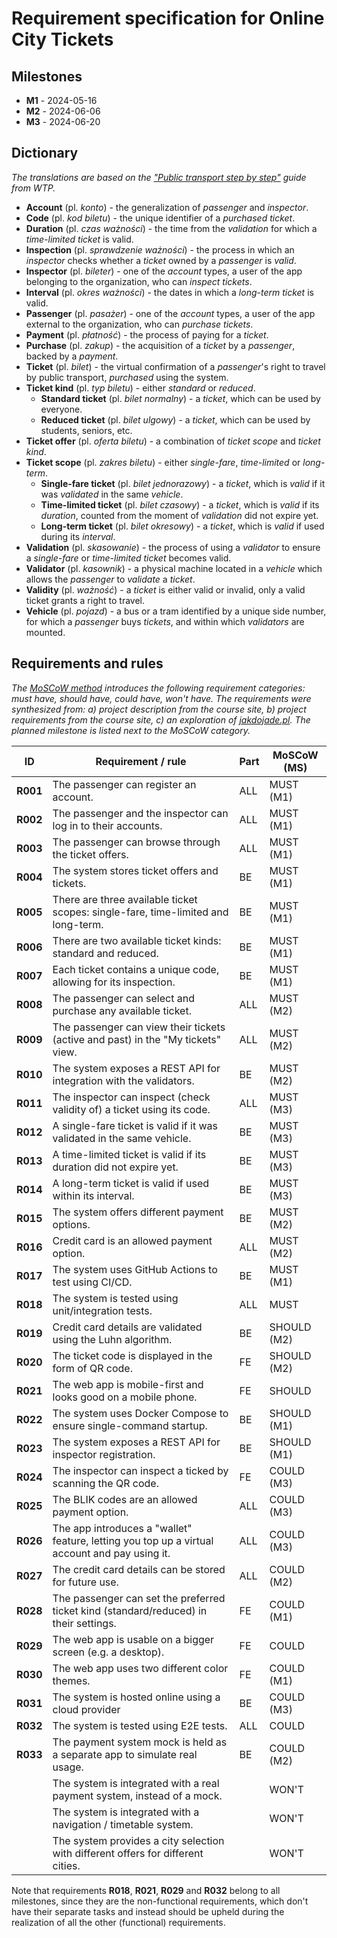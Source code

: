 # Requirement specification for Online City Tickets

## Milestones

- **M1** - 2024-05-16
- **M2** - 2024-06-06
- **M3** - 2024-06-20

## Dictionary

_The translations are based on the ["Public transport step by step"](https://www.wtp.waw.pl/en/public-transport-step-by-step) guide from WTP._

- **Account** (pl. _konto_) - the generalization of _passenger_ and _inspector_.
- **Code** (pl. _kod biletu_) - the unique identifier of a _purchased_ _ticket_.
- **Duration** (pl. _czas ważności_) - the time from the _validation_ for which a _time-limited ticket_ is valid.
- **Inspection** (pl. _sprawdzenie ważności_) - the process in which an _inspector_ checks whether a _ticket_ owned by a _passenger_ is _valid_.
- **Inspector** (pl. _bileter_) - one of the _account_ types, a user of the app belonging to the organization, who can _inspect_ _tickets_.
- **Interval** (pl. _okres ważności_) - the dates in which a _long-term ticket_ is valid.
- **Passenger** (pl. _pasażer_) - one of the _account_ types, a user of the app external to the organization, who can _purchase_ _tickets_.
- **Payment** (pl. _płatność_) - the process of paying for a _ticket_.
- **Purchase** (pl. _zakup_) - the acquisition of a _ticket_ by a _passenger_, backed by a _payment_.
- **Ticket** (pl. _bilet_) - the virtual confirmation of a _passenger_'s right to travel by public transport, _purchased_ using the system.
- **Ticket kind** (pl. _typ biletu_) - either _standard_ or _reduced_.
  - **Standard ticket** (pl. _bilet normalny_) - a _ticket_, which can be used by everyone.
  - **Reduced ticket** (pl. _bilet ulgowy_) - a _ticket_, which can be used by students, seniors, etc.
- **Ticket offer** (pl. _oferta biletu_) - a combination of _ticket scope_ and _ticket kind_.
- **Ticket scope** (pl. _zakres biletu_) - either _single-fare_, _time-limited_ or _long-term_.
  - **Single-fare ticket** (pl. _bilet jednorazowy_) - a _ticket_, which is _valid_ if it was _validated_ in the same _vehicle_.
  - **Time-limited ticket** (pl. _bilet czasowy_) - a _ticket_, which is _valid_ if its _duration_, counted from the moment of _validation_ did not expire yet.
  - **Long-term ticket** (pl. _bilet okresowy_) - a _ticket_, which is _valid_ if used during its _interval_.
- **Validation** (pl. _skasowanie_) - the process of using a _validator_ to ensure a _single-fare_ or _time-limited ticket_ becomes valid.
- **Validator** (pl. _kasownik_) - a physical machine located in a _vehicle_ which allows the _passenger_ to _validate_ a _ticket_.
- **Validity** (pl. _ważność_) - a _ticket_ is either valid or invalid, only a valid ticket grants a right to travel.
- **Vehicle** (pl. _pojazd_) - a bus or a tram identified by a unique side number, for which a _passenger_ buys _tickets_, and within which _validators_ are mounted.

## Requirements and rules

_The [MoSCoW method](https://en.wikipedia.org/wiki/MoSCoW_method#Prioritization_of_requirements) introduces the following requirement categories: must have, should have, could have, won't have. The requirements were synthesized from: a) project description from the course site, b) project requirements from the course site, c) an exploration of [jakdojade.pl](https://jakdojade.pl). The planned milestone is listed next to the MoSCoW category._

| **ID**   | **Requirement / rule**                                                                        | **Part** | **MoSCoW (MS)** |
| -------- | --------------------------------------------------------------------------------------------- | -------- | --------------- |
| **R001** | The passenger can register an account.                                                        | ALL      | MUST (M1)       |
| **R002** | The passenger and the inspector can log in to their accounts.                                 | ALL      | MUST (M1)       |
| **R003** | The passenger can browse through the ticket offers.                                           | ALL      | MUST (M1)       |
| **R004** | The system stores ticket offers and tickets.                                                  | BE       | MUST (M1)       |
| **R005** | There are three available ticket scopes: single-fare, time-limited and long-term.             | BE       | MUST (M1)       |
| **R006** | There are two available ticket kinds: standard and reduced.                                   | BE       | MUST (M1)       |
| **R007** | Each ticket contains a unique code, allowing for its inspection.                              | BE       | MUST (M1)       |
| **R008** | The passenger can select and purchase any available ticket.                                   | ALL      | MUST (M2)       |
| **R009** | The passenger can view their tickets (active and past) in the "My tickets" view.              | ALL      | MUST (M2)       |
| **R010** | The system exposes a REST API for integration with the validators.                            | BE       | MUST (M2)       |
| **R011** | The inspector can inspect (check validity of) a ticket using its code.                        | ALL      | MUST (M3)       |
| **R012** | A single-fare ticket is valid if it was validated in the same vehicle.                        | BE       | MUST (M3)       |
| **R013** | A time-limited ticket is valid if its duration did not expire yet.                            | BE       | MUST (M3)       |
| **R014** | A long-term ticket is valid if used within its interval.                                      | BE       | MUST (M3)       |
| **R015** | The system offers different payment options.                                                  | BE       | MUST (M2)       |
| **R016** | Credit card is an allowed payment option.                                                     | ALL      | MUST (M2)       |
| **R017** | The system uses GitHub Actions to test using CI/CD.                                           | BE       | MUST (M1)       |
| **R018** | The system is tested using unit/integration tests.                                            | ALL      | MUST            |
| **R019** | Credit card details are validated using the Luhn algorithm.                                   | BE       | SHOULD (M2)     |
| **R020** | The ticket code is displayed in the form of QR code.                                          | FE       | SHOULD (M2)     |
| **R021** | The web app is mobile-first and looks good on a mobile phone.                                 | FE       | SHOULD          |
| **R022** | The system uses Docker Compose to ensure single-command startup.                              | BE       | SHOULD (M1)     |
| **R023** | The system exposes a REST API for inspector registration.                                     | BE       | SHOULD (M1)     |
| **R024** | The inspector can inspect a ticked by scanning the QR code.                                   | FE       | COULD (M3)      |
| **R025** | The BLIK codes are an allowed payment option.                                                 | ALL      | COULD (M3)      |
| **R026** | The app introduces a "wallet" feature, letting you top up a virtual account and pay using it. | ALL      | COULD (M3)      |
| **R027** | The credit card details can be stored for future use.                                         | ALL      | COULD (M2)      |
| **R028** | The passenger can set the preferred ticket kind (standard/reduced) in their settings.         | FE       | COULD (M1)      |
| **R029** | The web app is usable on a bigger screen (e.g. a desktop).                                    | FE       | COULD           |
| **R030** | The web app uses two different color themes.                                                  | FE       | COULD (M1)      |
| **R031** | The system is hosted online using a cloud provider                                            | BE       | COULD (M3)      |
| **R032** | The system is tested using E2E tests.                                                         | ALL      | COULD           |
| **R033** | The payment system mock is held as a separate app to simulate real usage.                     | BE       | COULD (M2)      |
|          | The system is integrated with a real payment system, instead of a mock.                       |          | WON'T           |
|          | The system is integrated with a navigation / timetable system.                                |          | WON'T           |
|          | The system provides a city selection with different offers for different cities.              |          | WON'T           |

Note that requirements **R018**, **R021**, **R029** and **R032** belong to all milestones, since they are the non-functional requirements, which don't have their separate tasks and instead should be upheld during the realization of all the other (functional) requirements.
